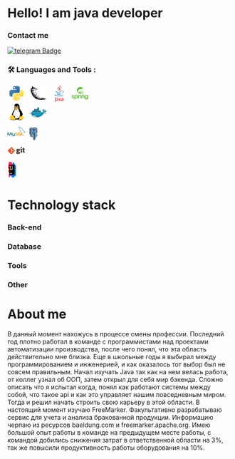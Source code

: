 # Hello! I am java developer

### Contact me
<div id="badges">
  <a href="https://t.me/Victorioussword">
    <img src="https://img.shields.io/badge/telegram-blue?style=for-the-badge&logo=telegram&logoColor=white" alt="telegram Badge"/>
  </a>
 </div>

### :hammer_and_wrench: Languages and Tools :
 <div>
   <img src="https://github.com/devicons/devicon/blob/master/icons/python/python-original.svg" title="Python" alt="Java" width="40" height="40"/>&nbsp;
   <img src="https://github.com/devicons/devicon/blob/master/icons/flask/flask-original.svg" title="Flask" alt="Java" width="40" height="40"/>&nbsp;
   <img src="https://github.com/devicons/devicon/blob/master/icons/java/java-original-wordmark.svg" title="Java" alt="Java" width="40" height="40"/>&nbsp;
   <img src="https://github.com/devicons/devicon/blob/master/icons/spring/spring-original-wordmark.svg" title="Spring" alt="Spring" width="40" height="40"/>&nbsp;
   <br>
   <img src="https://github.com/devicons/devicon/blob/master/icons/linux/linux-original.svg" title="Java" alt="Linux" width="40" height="40"/>&nbsp;
   <img src="https://github.com/devicons/devicon/blob/master/icons/docker/docker-original.svg" title="docker" **alt="docker" width="40" height="40"/>&nbsp;
   <br>
    <img src="https://github.com/devicons/devicon/blob/master/icons/mysql/mysql-original-wordmark.svg" title="MySQL"  alt="MySQL" width="40" height="40"/>&nbsp;
   <img src="https://github.com/devicons/devicon/blob/master/icons/postgresql/postgresql-original.svg" title="postgresql"  alt="MySQL" width="20" height="30"/>&nbsp;
   <br> 
   <img src="https://github.com/devicons/devicon/blob/master/icons/git/git-original-wordmark.svg" title="Git" **alt="Git" width="40" height="40"/>&nbsp;
   <br> 
   <img src="https://github.com/devicons/devicon/blob/master/icons/intellij/intellij-original.svg" title="intellij" **alt="Git" width="20" height="40"/>&nbsp;
   <br>
</div>

# Technology stack

### Back-end
### Database
### Tools
### Other

# About me
В данный момент нахожусь в процессе смены профессии. Последний год плотно работал в
команде с программистами над проектами автоматизации производства, после чего понял,
что эта область действительно мне близка. Еще в школьные годы я выбирал между
программированием и инженерией, и как оказалось тот выбор был не совсем правильным.
Начал изучать Java так как на нем велась работа, от коллег узнал об ООП, затем открыл для
себя мир бэкенда. Сложно описать что я испытал когда, понял как работают системы между
собой, что такое api и как это управляет нашим повседневным миром. Тогда и решил начать
строить свою карьеру в этой области.
В настоящий момент изучаю FreeMarker. Факультативно разрабатываю сервис для учета и
анализа бракованной продукции. Информацию черпаю из ресурсов baeldung.com и
freemarker.apache.org.
Имею большой опыт работы в команде на предыдущем месте работы, с командой добились
снижения затрат в ответственной области на 3%, так же повысили продуктивность работы
оборудования на 10%.
<!--
**Victorioussword/victorioussword** is a ✨ _special_ ✨ repository because its `README.md` (this file) appears on your GitHub profile.

Here are some ideas to get you started:

- 🔭 I’m currently working on ...
- 🌱 I’m currently learning ...
- 👯 I’m looking to collaborate on ...
- 🤔 I’m looking for help with ...
- 💬 Ask me about ...
- 📫 How to reach me: ...
- 😄 Pronouns: ...
- ⚡ Fun fact: ...
-->
